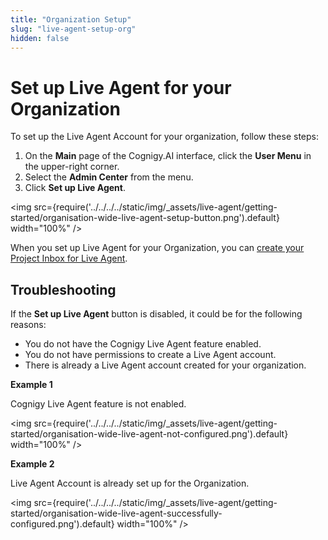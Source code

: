 ```yaml
---
title: "Organization Setup" 
slug: "live-agent-setup-org" 
hidden: false 
---
```


# Set up Live Agent for your Organization

To set up the Live Agent Account for your organization, follow these steps:

1. On the **Main** page of the Cognigy.AI interface, click the **User Menu** in the upper-right corner.
2. Select the **Admin Center** from the menu. 
3. Click **Set up Live Agent**.

<img src={require('../../../../static/img/_assets/live-agent/getting-started/organisation-wide-live-agent-setup-button.png').default} width="100%" />

When you set up Live Agent for your Organization, you can [create your Project Inbox for Live Agent](live-agent-setup-inbox.md).

## Troubleshooting

If the **Set up Live Agent** button is disabled, it could be for the following reasons:

- You do not have the Cognigy Live Agent feature enabled. 
- You do not have permissions to create a Live Agent account. 
- There is already a Live Agent account created for your organization.

**Example 1**

Cognigy Live Agent feature is not enabled. 

<img src={require('../../../../static/img/_assets/live-agent/getting-started/organisation-wide-live-agent-not-configured.png').default} width="100%" />

**Example 2**

Live Agent Account is already set up for the Organization.

<img src={require('../../../../static/img/_assets/live-agent/getting-started/organisation-wide-live-agent-successfully-configured.png').default} width="100%" />